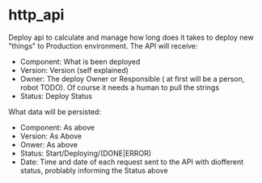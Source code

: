 # http_api
Deploy api to calculate and manage how long does it takes to deploy new "things" to Production environment.
The API will receive:
* Component: What is been deployed
* Version: Version (self explained)
* Owner: The deploy Owner or Responsible ( at first  will be a person, robot TODO). Of course it needs a human to pull the strings
* Status: Deploy Status

What data will be persisted:
* Component: As above
* Version: As Above
* Onwer: As above
* Status: Start/Deploying/(DONE|ERROR)
* Date: Time and date of each request sent to the API with diofferent status, problably informing the Status above
